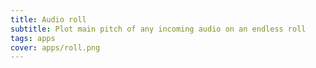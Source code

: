```yaml
---
title: Audio roll
subtitle: Plot main pitch of any incoming audio on an endless roll
tags: apps
cover: apps/roll.png
---
```

<client-only>
  <audio-roll />
</client-only>